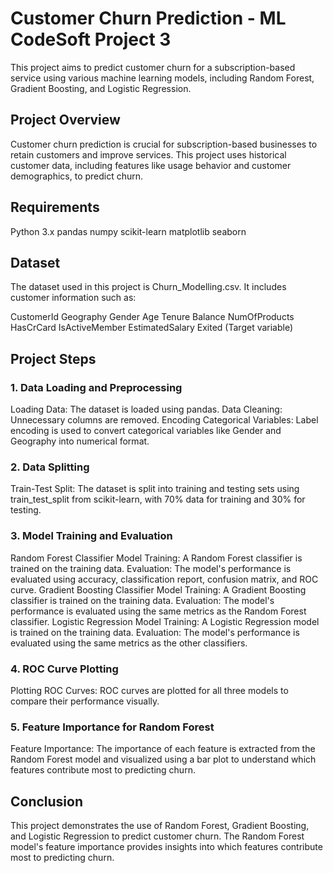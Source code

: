# Customer Churn Prediction - ML CodeSoft Project 3
This project aims to predict customer churn for a subscription-based service using various machine learning models, including Random Forest, Gradient Boosting, and Logistic Regression.

## Project Overview
Customer churn prediction is crucial for subscription-based businesses to retain customers and improve services. This project uses historical customer data, including features like usage behavior and customer demographics, to predict churn.

## Requirements
Python 3.x
pandas
numpy
scikit-learn
matplotlib
seaborn

## Dataset
The dataset used in this project is Churn_Modelling.csv. It includes customer information such as:

CustomerId
Geography
Gender
Age
Tenure
Balance
NumOfProducts
HasCrCard
IsActiveMember
EstimatedSalary
Exited (Target variable)

## Project Steps
### 1. Data Loading and Preprocessing
Loading Data: The dataset is loaded using pandas.
Data Cleaning: Unnecessary columns are removed.
Encoding Categorical Variables: Label encoding is used to convert categorical variables like Gender and Geography into numerical format.
### 2. Data Splitting
Train-Test Split: The dataset is split into training and testing sets using train_test_split from scikit-learn, with 70% data for training and 30% for testing.
### 3. Model Training and Evaluation
Random Forest Classifier
Model Training: A Random Forest classifier is trained on the training data.
Evaluation: The model's performance is evaluated using accuracy, classification report, confusion matrix, and ROC curve.
Gradient Boosting Classifier
Model Training: A Gradient Boosting classifier is trained on the training data.
Evaluation: The model's performance is evaluated using the same metrics as the Random Forest classifier.
Logistic Regression
Model Training: A Logistic Regression model is trained on the training data.
Evaluation: The model's performance is evaluated using the same metrics as the other classifiers.
### 4. ROC Curve Plotting
Plotting ROC Curves: ROC curves are plotted for all three models to compare their performance visually.
### 5. Feature Importance for Random Forest
Feature Importance: The importance of each feature is extracted from the Random Forest model and visualized using a bar plot to understand which features contribute most to predicting churn.

## Conclusion
This project demonstrates the use of Random Forest, Gradient Boosting, and Logistic Regression to predict customer churn. The Random Forest model's feature importance provides insights into which features contribute most to predicting churn.

